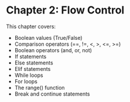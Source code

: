 # Chapter 2: Flow Control

This chapter covers:
- Boolean values (True/False)
- Comparison operators (==, !=, <, >, <=, >=)
- Boolean operators (and, or, not)
- If statements
- Else statements
- Elif statements
- While loops
- For loops
- The range() function
- Break and continue statements